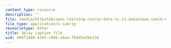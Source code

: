 ```yaml
---
content_type: resource
description: ''
file: /media/https%3A/open-learning-course-data-rc.s3.amazonaws.com/6-002-circuits-and-electronics-spring-2007/499f14404345c660a9aaf0dd5e20e13d_dyxcCoUgETU.srt
file_type: application/x-subrip
resourcetype: Other
title: 3play caption file
uid: 499f1440-4345-c660-a9aa-f0dd5e20e13d
---
```

